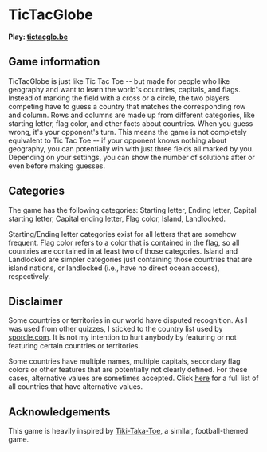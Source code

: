 
# TicTacGlobe

**Play: [tictacglo.be](https://tictacglo.be)**

## Game information

TicTacGlobe is just like Tic Tac Toe --
but made for people who like geography and want to learn the world's countries, capitals, and flags.
Instead of marking the field with a cross or a circle, the two players competing have to guess a country that matches the corresponding row and column.
Rows and columns are made up from different categories, like starting letter, flag color, and other facts about countries.
When you guess wrong, it's your opponent's turn. This means the game is not completely equivalent to Tic Tac Toe --
if your opponent knows nothing about geography, you can potentially win with just three fields all marked by you.
Depending on your settings, you can show the number of solutions after or even before making guesses.

## Categories

The game has the following categories:
Starting letter, Ending letter, Capital starting letter, Capital ending letter,
Flag color, Island, Landlocked.

Starting/Ending letter categories exist for all letters that are somehow frequent.
Flag color refers to a color that is contained in the flag, so all countries are contained in at least two of those categories.
Island and Landlocked are simpler categories just containing those countries that are island nations, or landlocked (i.e., have no direct ocean access), respectively.

## Disclaimer

Some countries or territories in our world have disputed recognition. As I was used from other quizzes, I sticked to the country list used by <a href="sporcle.com" target="_blank">sporcle.com</a>. It is not my intention to hurt anybody by featuring or not featuring certain countries or territories.

Some countries have multiple names, multiple capitals, secondary flag colors or other features that are potentially not clearly defined. For these cases, alternative values are sometimes accepted. Click <a href="#">here</a> for a full list of all countries that have alternative values.

## Acknowledgements

This game is heavily inspired by <a href="https://playfootball.games/footy-tic-tac-toe" target="_blank">Tiki-Taka-Toe</a>, a similar, football-themed game.

